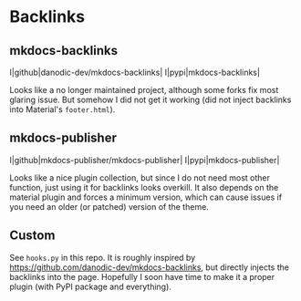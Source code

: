 # Backlinks

## mkdocs-backlinks

I|github|danodic-dev/mkdocs-backlinks|
I|pypi|mkdocs-backlinks|

Looks like a no longer maintained project, although some forks fix most glaring issue.
But somehow I did not get it working (did not inject backlinks into Material's `footer.html`).

## mkdocs-publisher

I|github|mkdocs-publisher/mkdocs-publisher|
I|pypi|mkdocs-publisher|

Looks like a nice plugin collection, but since I do not need most other function, just using it for backlinks looks overkill.
It also depends on the material plugin and forces a minimum version, which can cause issues if you need an older (or patched) version of the theme.

## Custom

See `hooks.py` in this repo.
It is roughly inspired by https://github.com/danodic-dev/mkdocs-backlinks, but directly injects the backlinks into the page.
Hopefully I soon have time to make it a proper plugin (with PyPI package and everything).

